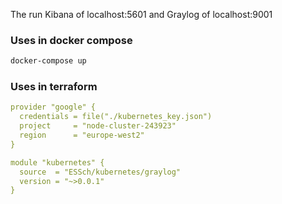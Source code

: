 The run Kibana of localhost:5601 and Graylog of localhost:9001

### Uses in docker compose
```bash
docker-compose up
```

### Uses in terraform

```yaml
provider "google" {
  credentials = file("./kubernetes_key.json")
  project     = "node-cluster-243923"
  region      = "europe-west2"
}

module "kubernetes" {
  source  = "ESSch/kubernetes/graylog"
  version = "~>0.0.1"
}
```
